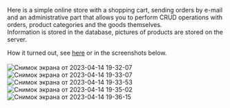 Here is a simple online store with a shopping cart, sending orders by e-mail and an administrative part that allows you to perform CRUD operations with orders, product categories and the goods themselves.<br>
Information is stored in the database, pictures of products are stored on the server.

How it turned out, see [here](https://xn----jtbhcjiocs5f.xn--p1ai/) or in the screenshots below.
<br>
<br>
![Снимок экрана от 2023-04-14 19-32-07](https://user-images.githubusercontent.com/94881316/232079514-bcade394-ea2c-4abc-b1a5-4957812d2329.png)
![Снимок экрана от 2023-04-14 19-33-07](https://user-images.githubusercontent.com/94881316/232079549-0e77bfc3-75a7-4b11-a73f-0e02ae41fd50.png)
![Снимок экрана от 2023-04-14 19-33-53](https://user-images.githubusercontent.com/94881316/232079573-b1d9b877-2bfb-4a11-aeb4-29b90bbbe385.png)
![Снимок экрана от 2023-04-14 19-35-02](https://user-images.githubusercontent.com/94881316/232079587-052c6faf-51a7-4c59-a171-ecdb89384291.png)
![Снимок экрана от 2023-04-14 19-36-15](https://user-images.githubusercontent.com/94881316/232079595-009ed79a-6941-49fc-8116-52b26ba9bc89.png)
